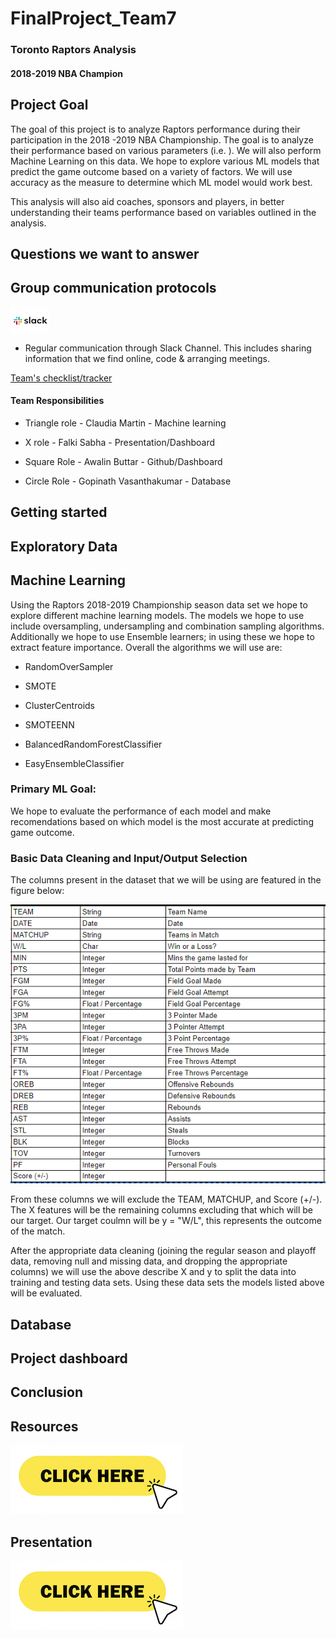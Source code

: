   

# FinalProject_Team7

### Toronto Raptors Analysis

#### 2018-2019 NBA Champion

  

## Project Goal

  

The goal of this project is to analyze Raptors performance during their participation in the 2018 -2019 NBA Championship. The goal is to analyze their performance based on various parameters (i.e. ). We will also perform Machine Learning on this data. We hope to explore various ML models that predict the game outcome based on a variety of factors. We will use accuracy as the measure to determine which ML model would work best.

  

This analysis will also aid coaches, sponsors and players, in better understanding their teams performance based on variables outlined in the analysis.

  

  

## Questions we want to answer

  

  


## Group communication protocols

  

  

![slack](https://github.com/awalindeep/FinalProject_Team7/blob/Awalin-buttar/Resources/Screen%20Shot%202022-09-20%20at%208.51.36%20PM.png)

- Regular communication through Slack Channel. This includes sharing information that we find online, code & arranging meetings.

  

[Team's checklist/tracker](https://docs.google.com/spreadsheets/d/1rn7Is3dSXuilpRUV3Z6b2k_wwF7vTUsTR0i6NS5GKXs/edit#gid=0)

  

  

#### Team Responsibilities

  

- Triangle role - Claudia Martin - Machine learning

  

- X role - Falki Sabha - Presentation/Dashboard

  

- Square Role - Awalin Buttar - Github/Dashboard

  

- Circle Role - Gopinath Vasanthakumar - Database

## Getting started

  

  

## Exploratory Data

  

  

## Machine Learning

  

Using the Raptors 2018-2019 Championship season data set we hope to  explore different machine learning models. The models we hope to use include oversampling, undersampling and combination sampling algorithms. Additionally we hope to use Ensemble learners; in using these we hope to extract feature importance. Overall the algorithms we will use are:

  

- RandomOverSampler

- SMOTE

- ClusterCentroids

- SMOTEENN

- BalancedRandomForestClassifier

- EasyEnsembleClassifier

  

### Primary ML Goal:

We hope to evaluate the performance of each model and make recomendations based on which model is the most accurate at predicting game outcome.

  

### Basic Data Cleaning and Input/Output Selection

  

The columns present in the dataset that we will be using are featured in the figure below:

  

![columns in raptors_regulars.PNG](https://github.com/awalindeep/FinalProject_Team7/blob/Claudia-Martin/Resources/Images/columns%20in%20raptors_regulars.PNG)

  

From these columns we will exclude the TEAM, MATCHUP, and Score (+/-). The X features will be the remaining columns excluding that which will be our target. Our target coulmn will be y = "W/L", this represents the outcome of the match.

  

After the appropriate data cleaning (joining the regular season and playoff data, removing null and missing data, and dropping the appropriate columns) we will use the above describe X and y to split the data into training and testing data sets. Using these data sets the models listed above will be evaluated.

  

## Database

  

## Project dashboard

  

## Conclusion

  

  

## Resources

[![click](https://github.com/awalindeep/FinalProject_Team7/blob/Awalin-buttar/Resources/click.png)](https://github.com/awalindeep/FinalProject_Team7/tree/AwalinGHMAIN/Resources)

  

## Presentation

  

[![click](https://github.com/awalindeep/FinalProject_Team7/blob/Awalin-buttar/Resources/click.png)](https://docs.google.com/presentation/d/1Zr4hH1fCiVoQane84CiFByj1gcuTspphzM_FtJ9em2I/edit#slide=id.p)
